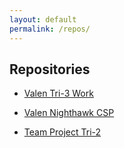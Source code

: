 ```yaml
---
layout: default
permalink: /repos/
---
```



## Repositories

- [Valen Tri-3 Work](https://github.com/ValenReynolds/Valen-Tri-3-Work/)

- [Valen Nighthawk CSP](https://github.com/ValenReynolds/nighthawk_csp)

- [Team Project Tri-2](https://github.com/YashShah138/Team-MicrosoftTechSupport) 
